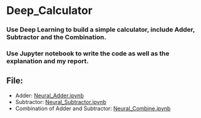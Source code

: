 # Deep_Calculator
### Use Deep Learning to build a simple calculator, include Adder, Subtractor and the Combination.
### Use Jupyter notebook to write the code as well as the explanation and my report.
## File:
- Adder: [Neural_Adder.ipynb](https://nbviewer.jupyter.org/github/b3326023/Deep_Calculator/blob/master/Neural_Adder.ipynb)
- Subtractor: [Neural_Subtractor.ipynb](https://nbviewer.jupyter.org/github/b3326023/Deep_Calculator/blob/master/Neural_Subtractor.ipynb)
- Combination of Adder and Subtractor: [Neural_Combine.ipynb](https://nbviewer.jupyter.org/github/b3326023/Deep_Calculator/blob/master/Neural_Combine.ipynb)
